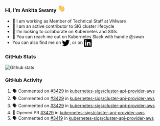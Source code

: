 ### Hi, I’m Ankita Swamy <img src="svg/wave.gif" width="25px"> 

- 💼 I am working as Member of Technical Staff at VMware
- 👀 I am an active contributor to SIG cluster lifecycle 
- 💞️ I’m looking to collaborate on Kubernetes and SIGs
- 💬 You can reach me out on Kubernetes Slack with handle @swan
- You can also find me on <a href="https://twitter.com/SwamyAnkita" target="blank"><img align="center" src="https://raw.githubusercontent.com/Ankitasw/Ankitasw/master/svg/twitter.svg" alt="Ankitasw" height="25" width="25" color="#1DA1f2" /></a>, or on <a href="https://www.linkedin.com/in/Ankitaswamy/" target="blank"><img align="center" src="https://raw.githubusercontent.com/Ankitasw/Ankitasw/master/svg/linkedin.svg" alt="Ankitasw" height="25" width="25" /></a>

### GitHub Stats
![Github stats](https://github-readme-stats.vercel.app/api?username=Ankitasw&count_private=true&show_icons=true&theme=tokyonight)

### GitHub Activity 
<!--START_SECTION:activity-->
1. 🗣 Commented on [#3429](https://github.com/kubernetes-sigs/cluster-api-provider-aws/issues/3429) in [kubernetes-sigs/cluster-api-provider-aws](https://github.com/kubernetes-sigs/cluster-api-provider-aws)
2. 🗣 Commented on [#3429](https://github.com/kubernetes-sigs/cluster-api-provider-aws/issues/3429) in [kubernetes-sigs/cluster-api-provider-aws](https://github.com/kubernetes-sigs/cluster-api-provider-aws)
3. 🗣 Commented on [#3429](https://github.com/kubernetes-sigs/cluster-api-provider-aws/issues/3429) in [kubernetes-sigs/cluster-api-provider-aws](https://github.com/kubernetes-sigs/cluster-api-provider-aws)
4. 💪 Opened PR [#3429](https://github.com/kubernetes-sigs/cluster-api-provider-aws/pull/3429) in [kubernetes-sigs/cluster-api-provider-aws](https://github.com/kubernetes-sigs/cluster-api-provider-aws)
5. 🗣 Commented on [#3419](https://github.com/kubernetes-sigs/cluster-api-provider-aws/issues/3419) in [kubernetes-sigs/cluster-api-provider-aws](https://github.com/kubernetes-sigs/cluster-api-provider-aws)
<!--END_SECTION:activity-->
